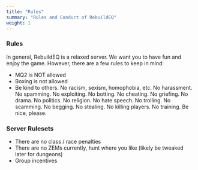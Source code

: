 ```yaml
---
title: "Rules"
summary: "Rules and Conduct of RebuildEQ"
weight: 1
---
```


### Rules

In general, RebuildEQ is a relaxed server. We want you to have fun and enjoy the game. However, there are a few rules to keep in mind:

- MQ2 is NOT allowed
- Boxing is not allowed
- Be kind to others. No racism, sexism, homophobia, etc. No harassment. No spamming. No exploiting. No botting. No cheating. No griefing. No drama. No politics. No religion. No hate speech. No trolling. No scamming. No begging. No stealing. No killing players. No training. Be nice, please.

### Server Rulesets

- There are no class / race penalties
- There are no ZEMs currently, hunt where you like (likely be tweaked later for dungeons)
- Group incentives